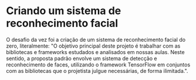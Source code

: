 # Criando um sistema de reconhecimento facial

O desafio da vez foi a criação de um sistema de reconhecimento facial do zero, literalmente: "O objetivo principal deste projeto é trabalhar com as bibliotecas e frameworks estudados e analisados em nossas aulas. Neste sentido, a proposta padrão envolve um sistema de detecção e reconhecimento de faces, utilizando o framework TensorFlow em conjuntos com as bibliotecas que o projetista julgue necessárias, de forma ilimitada.".
